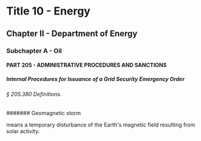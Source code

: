 
# Title 10 - Energy
## Chapter II - Department of Energy
### Subchapter A - Oil
#### PART 205 - ADMINISTRATIVE PROCEDURES AND SANCTIONS
##### Internal Procedures for Issuance of a Grid Security Emergency Order
###### § 205.380 Definitions.
####### Geomagnetic storm

means a temporary disturbance of the Earth's magnetic field resulting from solar activity.
